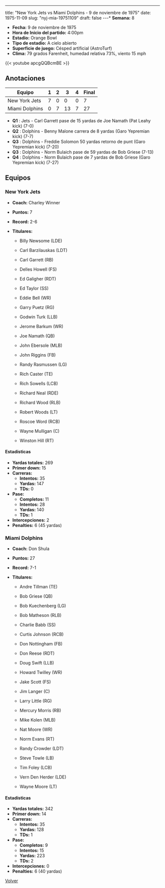 ---
title: "New York Jets vs Miami Dolphins - 9 de noviembre de 1975"
date: 1975-11-09
slug: "nyj-mia-19751109"
draft: false
---* **Semana:** 8
* **Fecha:** 9 de noviembre de 1975
* **Hora de Inicio del partido:** 4:00pm
* **Estadio:** Orange Bowl
* **Tipo de estadio:** A cielo abierto
* **Superficie de juego:** Césped artificial (AstroTurf)
* **Clima:** 79 grados Farenheit, humedad relativa 73%, viento 15 mph

{{< youtube apcgQQBcmBE >}}


## Anotaciones
| Equipo | 1 | 2 | 3 | 4 | Final |
|--------|---|---|---|---|-------|
| New York Jets  | 7 | 0 | 0 | 0  | 7 |
| Miami Dolphins  | 0 | 7 | 13 | 7  | 27 |
* **Q1** : Jets - Carl Garrett pase de 15 yardas de Joe Namath (Pat Leahy kick) (7-0)
* **Q2** : Dolphins - Benny Malone carrera de 8 yardas (Garo Yepremian kick) (7-7)
* **Q3** : Dolphins - Freddie Solomon 50 yardas retorno de punt (Garo Yepremian kick) (7-20)
* **Q3** : Dolphins - Norm Bulaich pase de 59 yardas de Bob Griese (7-13)
* **Q4** : Dolphins - Norm Bulaich pase de 7 yardas de Bob Griese (Garo Yepremian kick) (7-27)


## Equipos


### New York Jets
* **Coach:** Charley Winner
* **Puntos:** 7
* **Record:** 2-6
* **Titulares:** 

  * Billy Newsome (LDE) 

  * Carl Barzilauskas (LDT) 

  * Carl Garrett (RB) 

  * Delles Howell (FS) 

  * Ed Galigher (RDT) 

  * Ed Taylor (SS) 

  * Eddie Bell (WR) 

  * Garry Puetz (RG) 

  * Godwin Turk (LLB) 

  * Jerome Barkum (WR) 

  * Joe Namath (QB) 

  * John Ebersole (MLB) 

  * John Riggins (FB) 

  * Randy Rasmussen (LG) 

  * Rich Caster (TE) 

  * Rich Sowells (LCB) 

  * Richard Neal (RDE) 

  * Richard Wood (RLB) 

  * Robert Woods (LT) 

  * Roscoe Word (RCB) 

  * Wayne Mulligan (C) 

  * Winston Hill (RT) 

#### Estadísticas
* **Yardas totales:** 269
* **Primer down:** 15
* **Carreras:**
  * **Intentos:** 35
  * **Yardas:** 147
  * **TDs:** 0
* **Pase:**
  * **Completos:** 11
  * **Intentos:** 28
  * **Yardas:** 140
  * **TDs:** 1
* **Intercepciones:** 2
* **Penalties:** 6 (45 yardas)

### Miami Dolphins
* **Coach:** Don Shula
* **Puntos:** 27
* **Record:** 7-1
* **Titulares:** 

  * Andre Tillman (TE) 

  * Bob Griese (QB) 

  * Bob Kuechenberg (LG) 

  * Bob Matheson (RLB) 

  * Charlie Babb (SS) 

  * Curtis Johnson (RCB) 

  * Don Nottingham (FB) 

  * Don Reese (RDT) 

  * Doug Swift (LLB) 

  * Howard Twilley (WR) 

  * Jake Scott (FS) 

  * Jim Langer (C) 

  * Larry Little (RG) 

  * Mercury Morris (RB) 

  * Mike Kolen (MLB) 

  * Nat Moore (WR) 

  * Norm Evans (RT) 

  * Randy Crowder (LDT) 

  * Steve Towle (LB) 

  * Tim Foley (LCB) 

  * Vern Den Herder (LDE) 

  * Wayne Moore (LT) 

#### Estadísticas
* **Yardas totales:** 342
* **Primer down:** 14
* **Carreras:**
  * **Intentos:** 35
  * **Yardas:** 128
  * **TDs:** 1
* **Pase:**
  * **Completos:** 9
  * **Intentos:** 15
  * **Yardas:** 223
  * **TDs:** 2
* **Intercepciones:** 0
* **Penalties:** 6 (40 yardas)


[Volver](/historia/1975)
